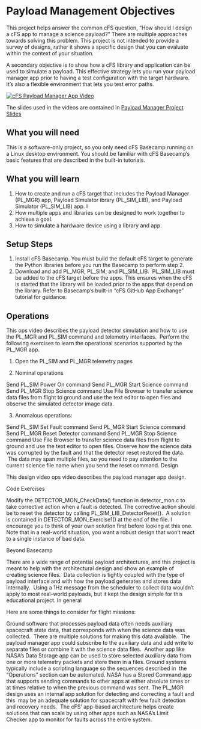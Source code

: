 # Payload Management Objectives
This project helps answer the common cFS question, “How should I design a cFS app to manage a science payload?” There are multiple approaches towards solving this problem. This project is not intended to provide a survey of designs, rather it shows a specific design that you can evaluate within the context of your situation.

A secondary objective is to show how a cFS library and application can be used to simulate a payload. This effective strategy lets you run your payload manager app prior to having a test configuration with the target hardware. It’s also a flexible environment that lets you test error paths.

[![cFS Payload Manager App Video](http://img.youtube.com/vi/RV-rATZ-Ad8/0.jpg)](https://www.youtube.com/watch?v=RV-rATZ-Ad8)

The slides used in the videos are contained in [Payload Manager Project Slides](https://github.com/cfs-apps/pl_mgr/blob/main/docs/plmgr-project.pdf)

## What you will need

This is a software-only project, so you only need cFS Basecamp running on a Linux desktop environment. You should be familiar with cFS Basecamp’s basic features that are described in the built-in tutorials.

## What you will learn
1. How to create and run a cFS target that includes the Payload Manager (PL_MGR) app, Payload Simulator ibrary (PL_SIM_LIB), and Payload Simulator (PL_SIM_LIB) app. l
2. How multiple apps and libraries can be designed to work together to achieve a goal.
3. How to simulate a hardware device using a library and app.

## Setup Steps
1. Install cFS Basecamp. You must build the default cFS target to generate the Python libraries before you run the Basecamp to perform step 2.
2. Download and add PL_MGR, PL_SIM, and PL_SIM_LIB.  PL_SIM_LIB must be added to the cFS target before the apps. This ensures when the cFS is started that the library will be loaded prior to the apps that depend on the library. Refer to Basecamp’s built-in “cFS GitHub App Exchange” tutorial for guidance.

## Operations
This ops video describes the payload detector simulation and how to use the PL_MGR and PL_SIM command and telemetry interfaces.  Perform the following exercises to learn the operational scenarios supported by the PL_MGR app.

1. Open the PL_SIM and PL_MGR telemetry pages

2. Nominal operations

Send PL_SIM Power On command
Send PL_MGR Start Science command
Send PL_MGR Stop Science command
Use File Browser to transfer science data files from flight to ground and use the text editor to open files and observe the simulated detector image data.

3. Anomalous operations:

Send PL_SIM Set Fault command
Send PL_MGR Start Science command
Send PL_MGR Reset Detector command
Send PL_MGR Stop Science command
Use File Browser to transfer science data files from flight to ground and use the text editor to open files. Observe how the science data was corrupted by the fault and that the detector reset restored the data.  The data may span multiple files, so you need to pay attention to the current science file name when you send the reset command.
Design 

This design video ops video describes the payload manager app design.

Code Exercises

Modify the DETECTOR_MON_CheckData() function in detector_mon.c to take corrective action when a fault is detected. The corrective action should be to reset the detector by calling PL_SIM_LIB_DetectorReset().  A solution is contained in DETECTOR_MON_Exercise1() at the end of the file. I encourage you to think of your own solution first before looking at this one. Note that in a real-world situation, you want a robust design that won’t react to a single instance of bad data.

Beyond Basecamp

There are a wide range of potential payload architectures, and this project is meant to help with the architectural design and show an example of creating science files.  Data collection is tightly coupled with the type of payload interface and with how the payload generates and stores data internally.  Using a 1Hz message from the scheduler to collect data wouldn’t apply to most real-world payloads, but it kept the design simple for this educational project. In general

Here are some things to consider for flight missions:

Ground software that processes payload data often needs auxiliary spacecraft state data, that corresponds with when the science data was collected.  There are multiple solutions for making this data available.  The payload manager app could subscribe to the auxiliary data and add write to separate files or combine it with the science data files.  Another app like NASA’s Data Storage app can be used to store selected auxiliary data from one or more telemetry packets and store them in a files.
Ground systems typically include a scripting language so the sequences described in  the “Operations” section can be automated. NASA has a Stored Command app that supports sending commands to other apps at either absolute times or at times relative to when the previous command was sent.
The PL_MGR design uses an internal app solution for detecting and correcting a fault and this  may be an adequate solution for spacecraft with few fault detection and recovery needs.  The cFS’ app-based architecture helps create solutions that can scale by using other apps such as NASA’s Limit Checker app to monitor for faults across the entire system.
